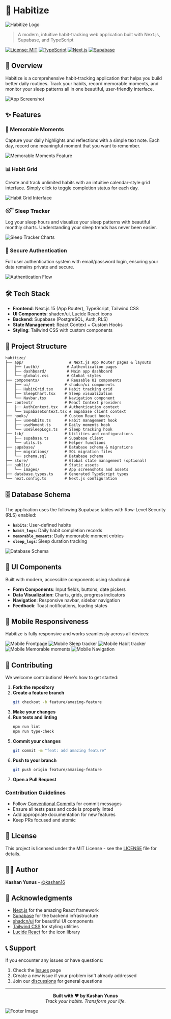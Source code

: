 # 📱 Habitize

![Habitize Logo](./images/logo.png)

> A modern, intuitive habit-tracking web application built with Next.js, Supabase, and TypeScript

[![License: MIT](https://img.shields.io/badge/License-MIT-yellow.svg)](https://opensource.org/licenses/MIT)
[![TypeScript](https://img.shields.io/badge/TypeScript-007ACC?style=flat&logo=typescript&logoColor=white)](https://www.typescriptlang.org/)
[![Next.js](https://img.shields.io/badge/Next.js-000000?style=flat&logo=next.js&logoColor=white)](https://nextjs.org/)
[![Supabase](https://img.shields.io/badge/Supabase-3ECF8E?style=flat&logo=supabase&logoColor=white)](https://supabase.com/)

## 🌟 Overview

Habitize is a comprehensive habit-tracking application that helps you build better daily routines. Track your habits, record memorable moments, and monitor your sleep patterns all in one beautiful, user-friendly interface.

![App Screenshot](./images/frontpage.png)

## ✨ Features

### 📝 Memorable Moments
Capture your daily highlights and reflections with a simple text note. Each day, record one meaningful moment that you want to remember.

![Memorable Moments Feature](./images/desktop_moments.png)

### 📊 Habit Grid
Create and track unlimited habits with an intuitive calendar-style grid interface. Simply click to toggle completion status for each day.

![Habit Grid Interface](./images/desktop_habits.png)

### 😴 Sleep Tracker
Log your sleep hours and visualize your sleep patterns with beautiful monthly charts. Understanding your sleep trends has never been easier.

![Sleep Tracker Charts](./images/desktop_sleep.png)

### 🔐 Secure Authentication
Full user authentication system with email/password login, ensuring your data remains private and secure.

![Authentication Flow](./images/authmodal.png)

## 🛠️ Tech Stack

- **Frontend**: Next.js 15 (App Router), TypeScript, Tailwind CSS
- **UI Components**: shadcn/ui, Lucide React icons
- **Backend**: Supabase (PostgreSQL, Auth, RLS)
- **State Management**: React Context + Custom Hooks
- **Styling**: Tailwind CSS with custom components

## 📁 Project Structure

```
habitize/
├── app/                    # Next.js App Router pages & layouts
│   ├── (auth)/            # Authentication pages
│   ├── dashboard/         # Main app dashboard
│   └── globals.css        # Global styles
├── components/            # Reusable UI components
│   ├── ui/               # shadcn/ui components
│   ├── HabitGrid.tsx     # Habit tracking grid
│   ├── SleepChart.tsx    # Sleep visualization
│   └── Navbar.tsx        # Navigation component
├── context/              # React Context providers
│   ├── AuthContext.tsx   # Authentication context
│   └── SupabaseContext.tsx # Supabase client context
├── hooks/                # Custom React hooks
│   ├── useHabits.ts      # Habit management hook
│   ├── useMoment.ts      # Daily moments hook
│   └── useSleepLogs.ts   # Sleep tracking hook
├── lib/                  # Utilities and configurations
│   ├── supabase.ts       # Supabase client
│   └── utils.ts          # Helper functions
├── supabase/             # Database schema & migrations
│   ├── migrations/       # SQL migration files
│   └── schema.sql        # Database schema
├── store/                # Global state management (optional)
├── public/               # Static assets
│   └── images/           # App screenshots and assets
├── database.types.ts     # Generated TypeScript types
└── next.config.ts        # Next.js configuration
```

## 🗄️ Database Schema

The application uses the following Supabase tables with Row-Level Security (RLS) enabled:

- **`habits`**: User-defined habits
- **`habit_logs`**: Daily habit completion records
- **`memorable_moments`**: Daily memorable moment entries
- **`sleep_logs`**: Sleep duration tracking

![Database Schema](./images/dbSchema.png)

## 🎨 UI Components

Built with modern, accessible components using shadcn/ui:

- **Form Components**: Input fields, buttons, date pickers
- **Data Visualization**: Charts, grids, progress indicators
- **Navigation**: Responsive navbar, sidebar navigation
- **Feedback**: Toast notifications, loading states

## 📱 Mobile Responsiveness

Habitize is fully responsive and works seamlessly across all devices:

![Mobile Frontpage](./images/frontpagemobile.png)
![Mobile Sleep tracker](./images/mobile_sleep.png)
![Mobile Habit tracker](./images/mobile_habits.png)
![Mobile Memorable moments](./images/mobile_moments.png)
![Mobile Navigation](./images/navmenumobile.png)

## 🤝 Contributing

We welcome contributions! Here's how to get started:

1. **Fork the repository**
2. **Create a feature branch**
   ```bash
   git checkout -b feature/amazing-feature
   ```
3. **Make your changes**
4. **Run tests and linting**
   ```bash
   npm run lint
   npm run type-check
   ```
5. **Commit your changes**
   ```bash
   git commit -m "feat: add amazing feature"
   ```
6. **Push to your branch**
   ```bash
   git push origin feature/amazing-feature
   ```
7. **Open a Pull Request**

### Contribution Guidelines

- Follow [Conventional Commits](https://www.conventionalcommits.org/) for commit messages
- Ensure all tests pass and code is properly linted
- Add appropriate documentation for new features
- Keep PRs focused and atomic

## 📝 License

This project is licensed under the MIT License - see the [LICENSE](LICENSE) file for details.

## 👨‍💻 Author

**Kashan Yunus** - [@kashan16](https://github.com/kashan16)

## 🙏 Acknowledgments

- [Next.js](https://nextjs.org/) for the amazing React framework
- [Supabase](https://supabase.com/) for the backend infrastructure
- [shadcn/ui](https://ui.shadcn.com/) for beautiful UI components
- [Tailwind CSS](https://tailwindcss.com/) for styling utilities
- [Lucide React](https://lucide.dev/) for the icon library

## 📞 Support

If you encounter any issues or have questions:

1. Check the [Issues](https://github.com/kashan16/habitize/issues) page
2. Create a new issue if your problem isn't already addressed
3. Join our [discussions](https://github.com/kashan16/habitize/discussions) for general questions

---

<div align="center">
  <strong>Built with ❤️ by Kashan Yunus</strong>
  <br>
  <em>Track your habits. Transform your life.</em>
</div>

![Footer Image](./public/images/footer-banner.png)